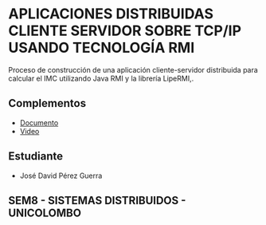 # APLICACIONES DISTRIBUIDAS CLIENTE SERVIDOR SOBRE TCP/IP USANDO TECNOLOGÍA RMI

Proceso de construcción de una aplicación cliente-servidor distribuida para calcular el IMC utilizando Java RMI y la librería LipeRMI,.

## Complementos

- [Documento](https://drive.google.com/file/d/1e5Hf-ddVPudjYHrXK3MoZ6ujW2ia-Pph/view?usp=sharing)
- [Video]()

## Estudiante

- José David Pérez Guerra

## SEM8 - SISTEMAS DISTRIBUIDOS - UNICOLOMBO
